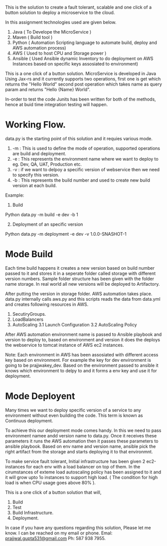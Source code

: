 

This is the solution to create a fault tolerant, scalable and one click of a button solution to deploy a microservice to the cloud.

In this assignment technologies used are given below.

1. Java ( To Develope the MicroService )
2. Maven ( Build tool )
3. Python ( Automation Scripting language to automate build, deploy and AWS automation process)
4. AWS ( Used to host CPU and Storage power )
5. Ansible ( Used Ansible dynamic Inventory to do deployment on AWS Instances based on specific keys assosiated to environment)

This is a one click of a button solution. MicroService is developed in Java Using Jax-rs and it currently supports two operations, first one is get which returns the "Hello World" second post operation which takes name as query param and returns
"Hello {Name} World".

In-order to test the code Junits has been written for both of the methods, hence at buid time integration testing will happen.

# Working Flow.

data.py is the starting point of this solution and it requies various mode.

1. -m : This is used to define the mode of operation, supported operations are build and deployment.
2. -e : This represents the environment name where we want to deploy to eg. Dev, QA, UAT, Production etc.
3. -v : if we want to delpoy a specific version of webservice then we need to specify this version.
4. -b : This represents the build number and used to create new build version at each build. 

Example:

1. Build

Python data.py -m build -e dev -b 1

2. Deployment of an specific version

Python data.py -m deployment -e dev -v 1.0.0-SNASHOT-1

# Mode Build
Each time build happens it creates a new version based on build number passed to it and stores it in a seperate folder called storage with different version numbers. Sample folder structure has been given with the folder name storage. 
In real world all new versions will be deployed to Artifactory.

After putting the version in storage folder. AWS automation takes place. data.py internally calls aws.py and this scripts reads the data from data.yml and creates following resources in AWS.

1. SecutiryGroups.
2. LoadBalancers
3. AutoScaling
    3.1 Launch Configuration
    3.2 AutoScaling Policy
    
After AWS automation environment name is passed to Ansible playbook and version to deploy to, based on environment and version it does the deploys the webservice to tomcat instance of AWS ec2 instances.

Note: Each environment in AWS has been assosiated with different access key based on environment. For example the key for dev environment is going to be prajjwakey_dev. Based on the environment passed to ansible it knows which environment to delpy to and it forms a env key and use it for deployment.

# Mode Deployent

Many times we want to deploy specific version of a service to any environment without even building the code. This term is known as Continuus deployment.

To achieve this our deployment mode comes handy. In this we need to pass environment namee andd version name to data.py.
Once it receives these parameters it runs the AWS automation then it passes these parameters to ansible playbook.
Based on env name and version name, ansible pick the right artifact from the storage and starts deploying it to that environmnt.

To make service fault tolerant, Initial infrastructure has been given 2 ec2-instances for each env with a load balancer on top of them. In the cirumstances of exteme load autoscaling policy has been assigned to it and it will grow upto 1o instances to support high load. ( The condition for high load is when CPU usage goes above 80% ).

This is a one click of a button solution that will,
1. Build
2. Test
3. Build Infrastructure.
4. Deployment.

In case if you have any questions regarding this solution, Please let me know.
I can be reached on my email or phone.
Emal: prajjwal.gupta531@gmail.com
Ph: 587 938 7955.

